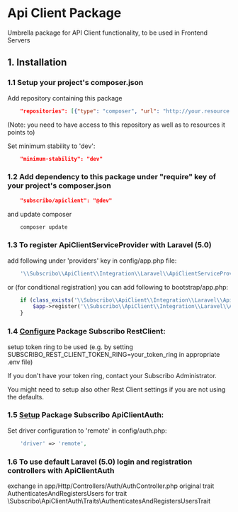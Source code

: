 # Api Client Package

Umbrella package for API Client functionality, to be used in Frontend Servers

## 1. Installation

### 1.1 Setup your project's composer.json

Add repository containing this package

```json
    "repositories": [{"type": "composer", "url": "http://your.resource.url"}],
```

(Note: you need to have access to this repository as well as to resources it points to)

Set minimum stability to 'dev':

```json
    "minimum-stability": "dev"
```

### 1.2 Add dependency to this package under "require" key of your project's composer.json

```json
    "subscribo/apiclient": "@dev"
```

and update composer

```sh
    composer update
```

### 1.3 To register ApiClientServiceProvider with Laravel (5.0)

add following under 'providers' key in config/app.php file:

```php
    '\\Subscribo\\ApiClient\\Integration\\Laravel\\ApiClientServiceProvider',
```

or (for conditional registration) you can add following to bootstrap/app.php:

```php
    if (class_exists('\\Subscribo\\ApiClient\\Integration\\Laravel\\ApiClientServiceProvider')) {
        $app->register('\\Subscribo\\ApiClient\\Integration\\Laravel\\ApiClientServiceProvider');
    }
```

### 1.4 [Configure](../restclient/README.md) Package Subscribo RestClient:

setup token ring to be used (e.g. by setting SUBSCRIBO_REST_CLIENT_TOKEN_RING=your_token_ring in appropriate .env file)

If you don't have your token ring, contact your Subscribo Administrator.

You might need to setup also other Rest Client settings if you are not using the defaults.

### 1.5 [Setup](../apiclientauth/README.md) Package Subscribo ApiClientAuth:

Set driver configuration to 'remote' in config/auth.php:

```php
    'driver' => 'remote',
```

### 1.6 To use default Laravel (5.0) login and registration controllers with ApiClientAuth

exchange in app/Http/Controllers/Auth/AuthController.php original trait AuthenticatesAndRegistersUsers
for trait \Subscribo\ApiClientAuth\Traits\AuthenticatesAndRegistersUsersTrait
